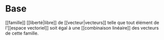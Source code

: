 # Base

[[famille]] [[liberté|libre]] de [[vecteur|vecteurs]] telle que tout élément de l'[[espace vectoriel]] soit égal à une [[combinaison linéaire]] des vecteurs de cette famille.